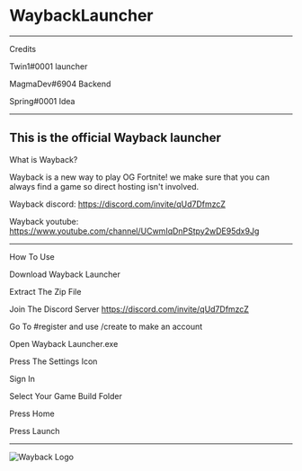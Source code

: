 
# WaybackLauncher

-------------------------------------------------------------------------------------------------------------------------------------------------

Credits

Twin1#0001 launcher

MagmaDev#6904 Backend

Spring#0001 Idea 





-------------------------------------------------------------------------------------------------------------------------------------------------

This is the official Wayback launcher
--------------------------------------

What is Wayback?

Wayback is a new way to play OG Fortnite! we make sure that you can always find a game so direct hosting isn't involved.

Wayback discord: https://discord.com/invite/qUd7DfmzcZ

Wayback youtube: https://www.youtube.com/channel/UCwmIqDnPStpy2wDE95dx9Jg

-------------------------------------------------------------------------------------------------------------------------------------------------

How To Use

Download Wayback Launcher 

Extract The Zip File

Join The Discord Server https://discord.com/invite/qUd7DfmzcZ

Go To #register and use /create to make an account

Open Wayback Launcher.exe

Press The Settings Icon

Sign In

Select Your Game Build Folder

Press Home 

Press Launch

-------------------------------------------------------------------------------------------------------------------------------------------------

![Wayback Logo](https://user-images.githubusercontent.com/72167950/211964082-32e7e56a-81e2-4210-b694-228a437a0e07.jpg)
